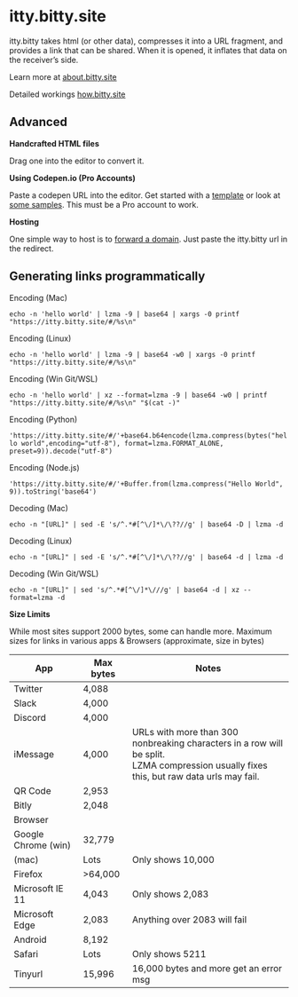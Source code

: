 # itty.bitty.site

itty.bitty takes html (or other data), compresses it into a URL fragment, and provides a link that can be shared. When it is opened, it inflates that data on the receiver’s side.

Learn more at [about.bitty.site](http://about.bitty.site)

Detailed workings [how.bitty.site](http://how.bitty.site)

## Advanced

**Handcrafted HTML files**

Drag one into the editor to convert it.

**Using Codepen.io (Pro Accounts)**

Paste a codepen URL into the editor. Get started with a [template](https://codepen.io/pen?template=MXgrEr) or look at [some samples](https://codepen.io/collection/XprVQL/). This must be a Pro account to work.
      
**Hosting**

One simple way to host is to [forward a domain](https://support.google.com/domains/answer/4522141?hl=en). Just paste the itty.bitty url in the redirect.

## Generating links programmatically
Encoding (Mac)

```echo -n 'hello world' | lzma -9 | base64 | xargs -0 printf "https://itty.bitty.site/#/%s\n"```

Encoding (Linux)

```echo -n 'hello world' | lzma -9 | base64 -w0 | xargs -0 printf "https://itty.bitty.site/#/%s\n"```

Encoding (Win Git/WSL)

`echo -n 'hello world' | xz --format=lzma -9 | base64 -w0 | printf "https://itty.bitty.site/#/%s\n" "$(cat -)"`

Encoding (Python)

`'https://itty.bitty.site/#/'+base64.b64encode(lzma.compress(bytes("hello world",encoding="utf-8"), format=lzma.FORMAT_ALONE, preset=9)).decode("utf-8")`

Encoding (Node.js)

`'https://itty.bitty.site/#/'+Buffer.from(lzma.compress("Hello World", 9)).toString('base64')`

Decoding (Mac)

`echo -n "[URL]" | sed -E 's/^.*#[^\/]*\/\??//g' | base64 -D | lzma -d `

Decoding (Linux)

`echo -n "[URL]" | sed -E 's/^.*#[^\/]*\/\??//g' | base64 -d | lzma -d`

Decoding (Win Git/WSL)

`echo -n "[URL]" | sed 's/^.*#[^\/]*\///g' | base64 -d | xz --format=lzma -d`  


**Size Limits**

While most sites support 2000 bytes, some can handle more.
Maximum sizes for links in various apps & Browsers (approximate, size in bytes)

| App	 | Max bytes | Notes|
| - | - | - |
| Twitter    | 4,088	|
| Slack	 | 4,000	|
| Discord	 | 4,000	|
| iMessage	 | 4,000	| URLs with more than 300 nonbreaking characters in a row will be split.<br>LZMA compression usually fixes this, but raw data urls may fail. |
| QR Code	 | 2,953	|
| Bitly	 | 2,048	|
| Browser		
| Google Chrome	(win)  | 32,779|
| (mac)  | Lots	| Only shows 10,000 |
| Firefox	 | >64,000	|
| Microsoft IE 11	 | 4,043 |	Only shows 2,083 |
| Microsoft Edge	 | 2,083 |	Anything over 2083 will fail |
| Android	 | 8,192	|
| Safari | 	Lots	| Only shows 5211 |
| Tinyurl | 15,996 | 16,000 bytes and more get an error msg |


